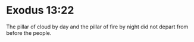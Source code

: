 # Exodus 13:22

The pillar of cloud by day and the pillar of fire by night did not depart from before the people.
